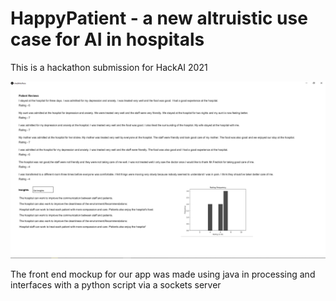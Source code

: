 # HappyPatient - a new altruistic use case for AI in hospitals

This is a hackathon submission for HackAI 2021

![Screenshot](Capture.PNG)

The front end mockup for our app was made using java in processing and interfaces with a python script via a sockets server
